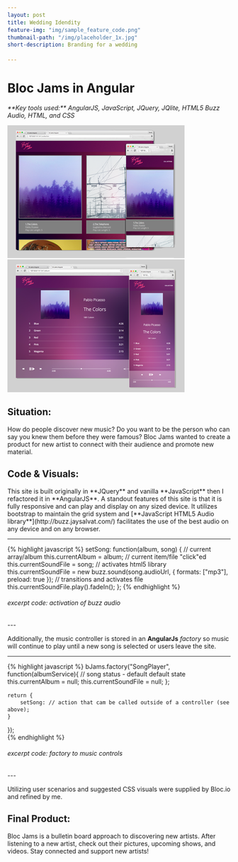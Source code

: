 ```yaml
---
layout: post
title: Wedding Idendity
feature-img: "img/sample_feature_code.png"
thumbnail-path: "/img/placeholder_1x.jpg"
short-description: Branding for a wedding

---
```


<h1>Bloc Jams in Angular</h1> 
<em>**Key tools used:** AngularJS, JavaScript, JQuery, JQlite, HTML5 Buzz Audio, HTML, and CSS</em>

![logo](../img/blocjamsC_1x.png)
![logo](../img/blocjamsB_1x.png)

<h2>Situation:</h2>
How do people discover new music? Do you want to be the person who can say you knew them before they were famous? Bloc Jams wanted to create a product for new artist to connect with their audience and promote new material.

<h2>Code & Visuals: <a href="http://github.com/srhbinion/bloc-jams-angular" style="font-size:.65em"><i class="fa fa-fw fa-github"></i></a></h2>
This site is built originally in **JQuery** and vanilla **JavaScript** then I refactored it in **AngularJS**. A standout features of this site is that it is fully responsive and can play and display on any sized device. It utilizes bootstrap to maintain the grid system and [**JavaScript HTML5 Audio library**](http://buzz.jaysalvat.com/) facilitates the use of the best audio on any device and on any browser. 

---
{% highlight javascript %}
setSong: function(album, song) {
    // current array/album
    this.currentAlbum = album;
    // current item/file "click"ed
    this.currentSoundFile = song;
    // activates html5 library
    this.currentSoundFile = new buzz.sound(song.audioUrl, {
        formats: ["mp3"],
        preload: true
    });
    // transitions and activates file
    this.currentSoundFile.play().fadeIn();
};
{% endhighlight %}
<h6><i>excerpt code: activation of buzz audio</i></h6>
---

Additionally, the music controller is stored in an **AngularJs** _factory_ so music will continue to play until a new song is selected or users leave the site.

---
{% highlight javascript %}
bJams.factory("SongPlayer", function(albumService){
	// song status - default default state
    this.currentAlbum = null;
    this.currentSoundFile = null;
    };
  
    return {
        setSong: // action that cam be called outside of a controller (see above);
    }
});      
{% endhighlight %}
<h6><i>excerpt code: factory to music controls</i></h6>
---

Utilizing user scenarios and suggested CSS visuals were supplied by Bloc.io and refined by me.

<h2>Final Product:</h2>
Bloc Jams is a bulletin board approach to discovering new artists. After listening to a new artist, check out their pictures, upcoming shows, and videos. Stay connected and support new artists!